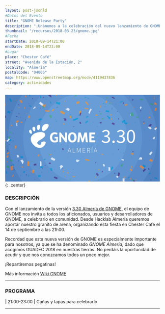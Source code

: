 ```yaml
---
layout: post-jsonld
#Datos del Evento
title: "GNOME Release Party"
description: "¡Unánomos a la celebración del nuevo lanzamiento de GNOME!"
thumbnail: "/recursos/2018-03-23/gnome.jpg"
#Fecha
startDate: 2018-09-14T21:00
endDate: 2018-09-14T23:00
#Lugar
place: "Chester Café"
street: "Avenida de la Estación, 2"
locality: "Almería"
postalCode: "04005"
map: https://www.openstreetmap.org/node/4119437836
category: actividades
---
```


![GNOME 3.30](/recursos/2018-09-14/gnome-almeria.jpg){: .center}


### DESCRIPCIÓN

Con el lanzamiento de la versión [3.30 Almería de GNOME](https://help.gnome.org/misc/release-notes/3.30/), el equipo de GNOME nos invita a todos los
aficionados, usuarios y desarrolladores de GNOME, a celebrarlo en comunidad. Desde Hacklab Almería queremos aportar nuestro granito de arena, organizando esta
fiesta en Chester Café el 14 de septiembre a las 21h00.

Recordad que esta nueva versión de GNOME es especialmente importante para nosotros, ya que se ha denominado _GNOME Almería_, dado que acogimos GUADEC 2018 en nuestras tierras. No perdáis la oportunidad de acudir y que nos conozcamos todos un poco mejor.

¡Repartiremos pegatinas!

Más información [Wiki GNOME](https://wiki.gnome.org/Events/ReleaseParties/ThreePointThirty)

---

### PROGRAMA

| 21:00-23:00 | Cañas y tapas para celebrarlo

---
